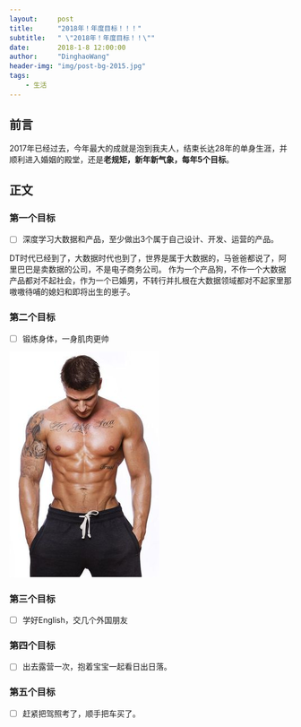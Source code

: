 ```yaml
---
layout:     post
title:      "2018年！年度目标！！！"
subtitle:   " \"2018年！年度目标！！\""
date:       2018-1-8 12:00:00
author:     "DinghaoWang"
header-img: "img/post-bg-2015.jpg"
tags:
    - 生活
---
```


## 前言
2017年已经过去，今年最大的成就是泡到我夫人，结束长达28年的单身生涯，并顺利进入婚姻的殿堂，还是**老规矩，新年新气象，每年5个目标**。

## 正文

### 第一个目标

- [ ] 深度学习大数据和产品，至少做出3个属于自己设计、开发、运营的产品。

DT时代已经到了，大数据时代也到了，世界是属于大数据的，马爸爸都说了，阿里巴巴是卖数据的公司，不是电子商务公司。
作为一个产品狗，不作一个大数据产品都对不起社会，作为一个已婚男，不转行并扎根在大数据领域都对不起家里那嗷嗷待哺的媳妇和即将出生的崽子。

### 第二个目标

- [ ] 锻炼身体，一身肌肉更帅

![image](img/post-jr.jpg)

### 第三个目标

- [ ] 学好English，交几个外国朋友


### 第四个目标

- [ ] 出去露营一次，抱着宝宝一起看日出日落。


### 第五个目标

- [ ] 赶紧把驾照考了，顺手把车买了。
